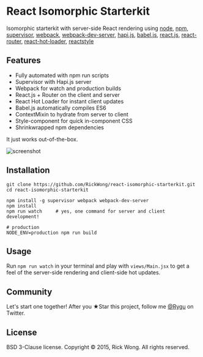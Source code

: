 # React Isomorphic Starterkit

Isomorphic starterkit with server-side React rendering using 
[node](https://iojs.org), 
[npm](https://www.npmjs.com/), 
[supervisor](https://www.npmjs.com/package/supervisor), 
[webpack](https://webpack.github.io/), 
[webpack-dev-server](https://github.com/webpack/webpack-dev-server),
[hapi.js](http://www.hapijs.com/), 
[babel.js](http://babeljs.io/), 
[react.js](https://facebook.github.io/react), 
[react-router](https://github.com/rackt/react-router), 
[react-hot-loader](https://gaearon.github.io/react-hot-loader), 
[reactstyle](https://github.com/RickWong/ReactStyle)

## Features

- Fully automated with npm run scripts
- Supervisor with Hapi.js server
- Webpack for watch and production builds
- React.js + Router on the client and server
- React Hot Loader for instant client updates
- Babel.js automatically compiles ES6
- ContextMixin to hydrate from server to client 
- Style-component for quick in-component CSS
- Shrinkwrapped npm dependencies

It just works out-of-the-box.

![screenshot](https://i.imgur.com/sRLAMUP.png?1)

## Installation

	git clone https://github.com/RickWong/react-isomorphic-starterkit.git
	cd react-isomorphic-starterkit
	
	npm install -g supervisor webpack webpack-dev-server
	npm install
	npm run watch     # yes, one command for server and client development!
	
	# production 
	NODE_ENV=production npm run build  

## Usage

Run `npm run watch` in your terminal and play with `views/Main.jsx` to get a feel of
the server-side rendering and client-side hot updates.

## Community

Let's start one together! After you ★Star this project, follow me [@Rygu](https://twitter.com/rygu)
on Twitter.

## License

BSD 3-Clause license. Copyright © 2015, Rick Wong. All rights reserved.
